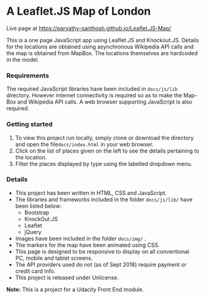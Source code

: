 # A Leaflet.JS Map of London
Live page at https://parvathy-santhosh.github.io/Leaflet.JS-Map/

This is a one page JavaScript app using  Leaflet.JS and Knockout.JS. Details for the locations are obtained using asynchronous Wikipedia API calls and the map is obtained from MapBox. The locations themselves are hardcoded in the model.



### Requirements

The required JavaScript libraries have been included in `docs/js/lib` directory. However internet connectivity is required so as to make the Map-Box and Wikipedia API calls. A web browser supporting JavaScript is also required.



### Getting started

1. To view this project run locally, simply clone or download the directory and open the file`docs/index.html` in your web browser.
2. Click on the list of places given on the left to see the details pertaining to the location.
3. Filter the places displayed by type using the labelled dropdown menu.



### Details

* This project has been written in HTML, CSS and JavaScript.
* The libraries and frameworks included in the folder `docs/js/lib/` have been listed below:
  * Bootstrap
  * KnockOut.JS
  * Leaflet
  * jQuery
* Images have been included in the folder `docs/img/` .
* The markers for the map have been animated using CSS.
* This page is designed to be responsive to display on all conventional PC, mobile and tablet screens.
* The API providers used do not (as of Sept 2018) require payment or credit card info.
* This project is released under Unlicense.



**Note:** This is a project for a Udacity Front End module.

